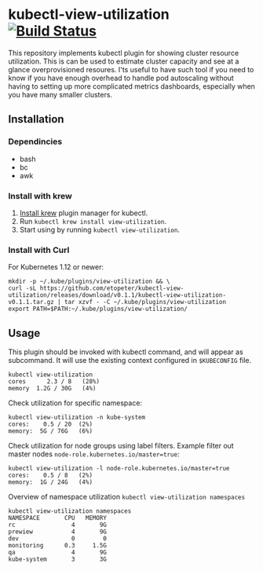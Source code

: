 # kubectl-view-utilization [![Build Status](https://travis-ci.org/etopeter/kubectl-view-utilization.svg?branch=master)](https://travis-ci.org/etopeter/kubectl-view-utilization)

This repository implements kubectl plugin for showing cluster resource utilization. 
This is can be used to estimate cluster capacity and see at a glance overprovisioned resoures.
I'ts useful to have such tool if you need to know if you have enough overhead to handle pod autoscaling
without having to setting up more complicated metrics dashboards, especially when you have many smaller clusters.

## Installation
### Dependincies

- bash
- bc
- awk

### Install with krew
1. [Install krew](https://github.com/GoogleContainerTools/krew) plugin manager for kubectl.
2. Run `kubectl krew install view-utilization`.
3. Start using by running `kubectl view-utilization`.

### Install with Curl
For Kubernetes 1.12 or newer:
```shell
mkdir -p ~/.kube/plugins/view-utilization && \
curl -sL https://github.com/etopeter/kubectl-view-utilization/releases/download/v0.1.1/kubectl-view-utilization-v0.1.1.tar.gz | tar xzvf - -C ~/.kube/plugins/view-utilization
export PATH=$PATH:~/.kube/plugins/view-utilization/
```

## Usage
This plugin should be invoked with kubectl command, and will appear as subcommand. It will use the existing context configured in `$KUBECONFIG` file.

```shell
kubectl view-utilization                          
cores      2.3 / 8   (28%)
memory  1.2G / 30G   (4%)
```
Check utilization for specific namespace:

```shell
kubectl view-utilization -n kube-system
cores:    0.5 / 20  (2%)
memory:  5G / 76G   (6%)
```

Check utilization for node groups using label filters. Example filter out master nodes `node-role.kubernetes.io/master=true`:

```shell
kubectl view-utilization -l node-role.kubernetes.io/master=true
cores:    0.5 / 8   (2%)
memory:  1G / 24G   (4%)
```

Overview of namespace utilization `kubectl view-utilization namespaces`
```shell
kubectl view-utilization namespaces
NAMESPACE       CPU   MEMORY
rc                4       9G
prewiew           4       9G
dev               0        0
monitoring      0.3     1.5G
qa                4       9G
kube-system       3       3G
```
